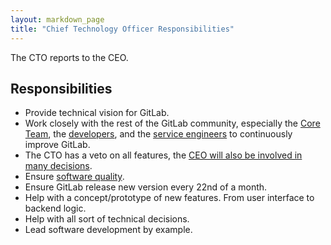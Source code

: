 ```yaml
---
layout: markdown_page
title: "Chief Technology Officer Responsibilities"
---
```


The CTO reports to the CEO.

## Responsibilities
* Provide technical vision for GitLab.
* Work closely with the rest of the GitLab community, especially the [Core Team](https://about.gitlab.com/core-team/), 
the [developers](https://about.gitlab.com/jobs/developer/), and the 
[service engineers](https://about.gitlab.com/jobs/service-engineer/) to continuously improve GitLab.
* The CTO has a veto on all features, 
the [CEO will also be involved in many decisions](http://www.bhorowitz.com/why_founders_fail_the_product_ceo_paradox).
* Ensure [software quality](https://en.wikipedia.org/wiki/Software_quality).
* Ensure GitLab release new version every 22nd of a month.
* Help with a concept/prototype of new features. From user interface to backend logic. 
* Help with all sort of technical decisions.
* Lead software development by example.